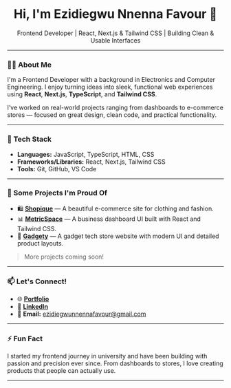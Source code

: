 <h1 align="center">Hi, I'm Ezidiegwu Nnenna Favour 👋</h1>

<p align="center">
  Frontend Developer | React, Next.js & Tailwind CSS | Building Clean & Usable Interfaces
</p>

---

### 👩‍💻 About Me

I'm a Frontend Developer with a background in Electronics and Computer Engineering. I enjoy turning ideas into sleek, functional web experiences using **React**, **Next.js**, **TypeScript**, and **Tailwind CSS**.

I’ve worked on real-world projects ranging from dashboards to e-commerce stores — focused on great design, clean code, and practical functionality.

---

### 🧰 Tech Stack

- **Languages:** JavaScript, TypeScript, HTML, CSS
- **Frameworks/Libraries:** React, Next.js, Tailwind CSS
- **Tools:** Git, GitHub, VS Code

---

### 🚀 Some Projects I'm Proud Of

- 🛍️ [**Shopique**](https://shopiquee.vercel.app/) — A beautiful e-commerce site for clothing and fashion.
- 📊 [**MetricSpace**](https://metricspace.vercel.app/) — A business dashboard UI built with React and Tailwind CSS.
- 🔌 [**Gadgety**](https://gadgety.vercel.app/) — A gadget tech store website with modern UI and detailed product layouts.

> More projects coming soon!

---

### 📫 Let's Connect!

- 🌐 [**Portfolio**](https://ezidiegwu-nnenna.vercel.app/)  
- 💼 [**LinkedIn**](https://www.linkedin.com/in/nnenna-ezidiegwu-23404124b/)  
- 📧 **Email:** ezidiegwunnennafavour@gmail.com  

---

### ⚡ Fun Fact

I started my frontend journey in university and have been building with passion and precision ever since. From dashboards to stores, I love creating products that people can actually use.

---

